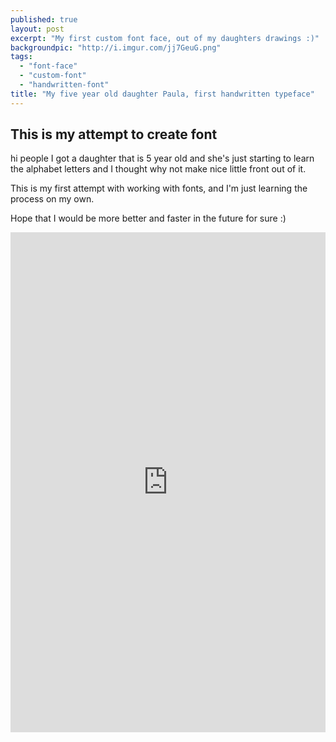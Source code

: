 ```yaml
---
published: true
layout: post
excerpt: "My first custom font face, out of my daughters drawings :)"
backgroundpic: "http://i.imgur.com/jj7GeuG.png"
tags: 
  - "font-face"
  - "custom-font"
  - "handwritten-font"
title: "My five year old daughter Paula, first handwritten typeface"
---
```






## This is my attempt to create font

hi people I got a daughter that is 5 year old and she's just starting to learn the alphabet letters and I thought why not make nice little front out of it. 

This is my first attempt with working with fonts, and I'm just learning the process on my own.

Hope that I would be more better and faster in the future for sure :)

<iframe src="http://bl.ocks.org/mkdizajn/raw/8f878e78184158a25c70/" frameBorder="0" width="100%" height="800" />

Reference link on github's gist via [@blocks](http://bl.ocks.org/mkdizajn/raw/8f878e78184158a25c70/)

cheers
